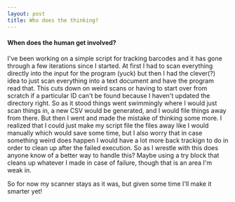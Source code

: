 ```yaml
---
layout: post
title: Who does the thinking?
---
```


#### When does the human get involved?

I've been working on a simple script for tracking barcodes and it has gone through a few iterations since I started. At first I had to scan everything directly into the input for the program (yuck) but then I had the clever(?) idea to just scan everything into a text document and have the program read that. This cuts down on weird scans or having to start over from scratch if a particular ID can't be found because I haven't updated the directory right. So as it stood things went swimmingly where I would just scan things in, a new CSV would be generated, and I would file things away from there.
But then I went and made the mistake of thinking some more. I realized that I could just make my script file the files away like I would manually which would save some time, but I also worry that in case something weird does happen I would have a lot more back trackign to do in order to clean up after the failed execution. 
So as I wrestle with this does anyone know of a better way to handle this? Maybe using a try block that cleans up whatever I made in case of failure, though that is an area I'm weak in. 

So for now my scanner stays as it was, but given some time I'll make it smarter yet!
